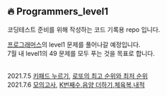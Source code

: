 🔥 Programmers_level1
--------------
코딩테스트 준비를 위해 작성하는 코드 기록용 repo 입니다.<br>

<a href='https://programmers.co.kr/learn/challenges'>프로그래머스</a>의 level1 문제를 풀어나갈 예정입니다.<br>
7월 내 level1의 49 문제를 모두 푸는 것을 목표로 합니다.<br><br>

2021.7.5 <a href='https://www.notion.so/69b589cef23d44879b209ead57f52d79'>키패드 누르기</a>, <a href='https://www.notion.so/e9897bd01aab4bfdabc8fcacdbece67d'>로또의 최고 순위와 최저 순위</a><br>
2021.7.6 <a href='https://www.notion.so/e970358188c94464806392ad30b78d68'>모의고사</a>, <a href='https://www.notion.so/K-2a849cbfdd1a477fb8028753b2409173'>K번째수</a>,<a href='https://www.notion.so/9c61c0b68b994eaeb87f90d4eeb3d476'>음양 더하기</a>,<a href='https://www.notion.so/0d582fee53174bc09703a6a1063f7662'>체육복</a>,<a href='https://www.notion.so/3ec8b7414abb4d0b979de4534a4e6b26'>내적</a>
